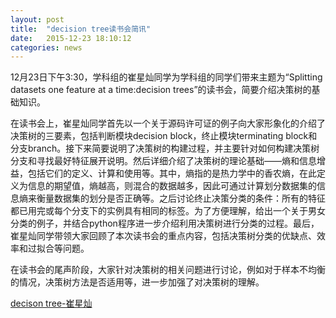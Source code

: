 ```yaml
---
layout: post
title:  "decision tree读书会简讯"
date:   2015-12-23 18:10:12
categories: news
---
```


12月23日下午3:30，学科组的崔星灿同学为学科组的同学们带来主题为“Splitting datasets one feature at a time:decision trees”的读书会，简要介绍决策树的基础知识。

在读书会上，崔星灿同学首先以一个关于源码许可证的例子向大家形象化的介绍了决策树的三要素，包括判断模块decision block，终止模块terminating block和分支branch。接下来简要说明了决策树的构建过程，并主要针对如何构建决策树分支和寻找最好特征展开说明。然后详细介绍了决策树的理论基础——熵和信息增益，包括它们的定义、计算和使用等。其中，熵指的是热力学中的香农熵，在此定义为信息的期望值，熵越高，则混合的数据越多，因此可通过计算划分数据集的信息熵来衡量数据集的划分是否正确等。之后讨论终止决策分类的条件：所有的特征都已用完或每个分支下的实例具有相同的标签。为了方便理解，给出一个关于男女分类的例子，并结合python程序进一步介绍利用决策树进行分类的过程。最后，崔星灿同学带领大家回顾了本次读书会的重点内容，包括决策树分类的优缺点、效率和过拟合等问题。

在读书会的尾声阶段，大家针对决策树的相关问题进行讨论，例如对于样本不均衡的情况，决策树方法是否适用等，进一步加强了对决策树的理解。

<a href ="{{site.url}}/files/2015-12-23-1.pptx">decison tree-崔星灿</a>
